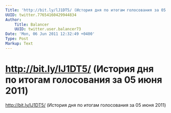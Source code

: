 ```yaml
---
Title: 'http://bit.ly/lJ1DT5/ (История дня по итогам голосования за 05 июня 2011)'
UUID: twitter.77654160429944834
Author:
    Title: Balancer
    UUID: twitter.user.balancer73
Date: 'Mon, 06 Jun 2011 12:32:49 +0400'
Type: Post
Markup: Text
---
```


# http://bit.ly/lJ1DT5/ (История дня по итогам голосования за 05 июня 2011)

http://bit.ly/lJ1DT5/ (История дня по итогам голосования за
05 июня 2011)